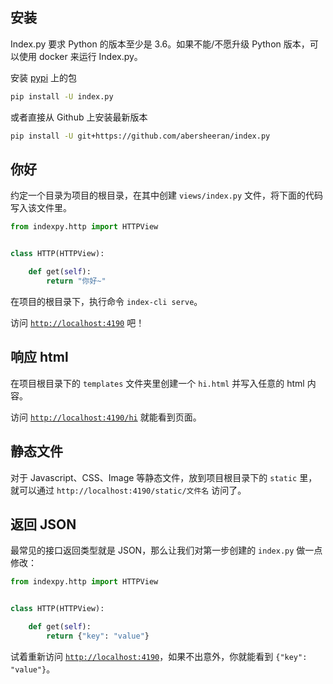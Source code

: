 ## 安装

Index.py 要求 Python 的版本至少是 3.6。如果不能/不愿升级 Python 版本，可以使用 docker 来运行 Index.py。

安装 [pypi](https://pypi.org) 上的包

```bash
pip install -U index.py
```

或者直接从 Github 上安装最新版本

```bash
pip install -U git+https://github.com/abersheeran/index.py
```

## 你好

约定一个目录为项目的根目录，在其中创建 `views/index.py` 文件，将下面的代码写入该文件里。

```python
from indexpy.http import HTTPView


class HTTP(HTTPView):

    def get(self):
        return "你好~"
```

在项目的根目录下，执行命令 `index-cli serve`。

访问 [`http://localhost:4190`](http://localhost:4190) 吧！

## 响应 html

在项目根目录下的 `templates` 文件夹里创建一个 `hi.html` 并写入任意的 html 内容。

访问 [`http://localhost:4190/hi`](http://localhost:4190/hi) 就能看到页面。

## 静态文件

对于 Javascript、CSS、Image 等静态文件，放到项目根目录下的 `static` 里，就可以通过 `http://localhost:4190/static/文件名` 访问了。

## 返回 JSON

最常见的接口返回类型就是 JSON，那么让我们对第一步创建的 `index.py` 做一点修改：

```python
from indexpy.http import HTTPView


class HTTP(HTTPView):

    def get(self):
        return {"key": "value"}
```

试着重新访问 [`http://localhost:4190`](http://localhost:4190)，如果不出意外，你就能看到 `{"key": "value"}`。
